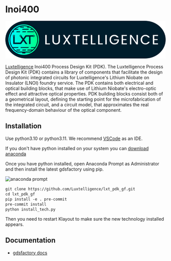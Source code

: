 # lnoi400

![Luxtelligence](LXT_Logo.png)

[Luxtelligence](https://luxtelligence.ai/) lnoi400 Process Design Kit (PDK). The Luxtelligence Process Design Kit (PDK) contains a library of components that facilitate the design of photonic integrated circuits for Luxtelligence's Lithium Niobate on Insulator (LNOI) foundry service. The PDK contains both electrical and optical building blocks, that make use of Lithium Niobate's electro-optic effect and attractive optical properties. PDK building blocks consist both of a geometrical layout, defining the starting point for the microfabrication of the integrated circuit, and a circuit model, that approximates the real frequency-domain behaviour of the optical component.

## Installation

Use python3.10 or python3.11. We recommend [VSCode](https://code.visualstudio.com/) as an IDE.

If you don't have python installed on your system you can [download anaconda](https://www.anaconda.com/download/)

Once you have python installed, open Anaconda Prompt as Administrator and then install the latest gdsfactory using pip.

![anaconda prompt](https://i.imgur.com/eKk2bbs.png)


```
git clone https://github.com/Luxtelligence/lxt_pdk_gf.git
cd lxt_pdk_gf
pip install -e . pre-commit
pre-commit install
python install_tech.py
```
Then you need to restart Klayout to make sure the new technology installed appears.

## Documentation

- [gdsfactory docs](https://gdsfactory.github.io/gdsfactory/)
